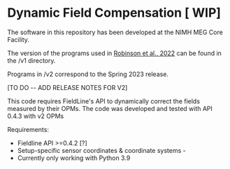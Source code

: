# Dynamic Field Compensation [ WIP]

The software in this repository has been developed at the NIMH MEG Core Facility. 

The version of the programs used in [Robinson et al., 2022](https://www.sciencedirect.com/science/article/pii/S1053811922006747?via%3Dihub) can be found in the /v1 directory. 

Programs in /v2 correspond to the Spring 2023 release. 

[TO DO -- ADD RELEASE NOTES FOR V2]

This code requires FieldLine's API to dynamically correct the fields measured by their OPMs. The code was developed and tested with API 0.4.3 with v2 OPMs

Requirements:
- Fieldline API >=0.4.2 [?]
- Setup-specific sensor coordinates & coordinate systems - 
- Currently only working with Python 3.9
